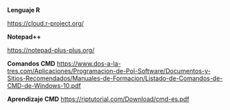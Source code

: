 
**Lenguaje R**

<https://cloud.r-project.org/>

**Notepad++**

<https://notepad-plus-plus.org/>


**Comandos CMD**
<https://www.dos-a-la-tres.com/Aplicaciones/Programacion-de-Pol-Software/Documentos-y-Sitios-Recomendados/Manuales-de-Formacion/Listado-de-Comandos-de-CMD-de-Windows-10.pdf>

**Aprendizaje CMD**
<https://riptutorial.com/Download/cmd-es.pdf> 

